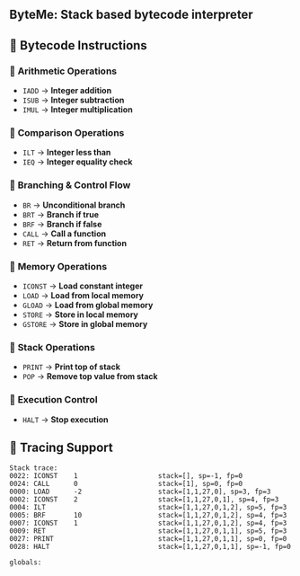 ## ByteMe: Stack based bytecode interpreter

## 📌 **Bytecode Instructions**

### 🔹 **Arithmetic Operations**
- `IADD`  → **Integer addition**
- `ISUB`  → **Integer subtraction**
- `IMUL`  → **Integer multiplication**

### 🔹 **Comparison Operations**
- `ILT`  → **Integer less than**
- `IEQ`  → **Integer equality check**

### 🔹 **Branching & Control Flow**
- `BR`   → **Unconditional branch**
- `BRT`  → **Branch if true**
- `BRF`  → **Branch if false**
- `CALL` → **Call a function**
- `RET`  → **Return from function**

### 🔹 **Memory Operations**
- `ICONST`  → **Load constant integer**
- `LOAD`    → **Load from local memory**
- `GLOAD`   → **Load from global memory**
- `STORE`   → **Store in local memory**
- `GSTORE`  → **Store in global memory**

### 🔹 **Stack Operations**
- `PRINT` → **Print top of stack**
- `POP`   → **Remove top value from stack**

### 🔹 **Execution Control**
- `HALT`  → **Stop execution**

## 📌 Tracing Support

```
Stack trace:
0022: ICONST    1                    stack=[], sp=-1, fp=0
0024: CALL      0                    stack=[1], sp=0, fp=0
0000: LOAD      -2                   stack=[1,1,27,0], sp=3, fp=3
0002: ICONST    2                    stack=[1,1,27,0,1], sp=4, fp=3
0004: ILT                            stack=[1,1,27,0,1,2], sp=5, fp=3
0005: BRF       10                   stack=[1,1,27,0,1,2], sp=4, fp=3
0007: ICONST    1                    stack=[1,1,27,0,1,2], sp=4, fp=3
0009: RET                            stack=[1,1,27,0,1,1], sp=5, fp=3
0027: PRINT                          stack=[1,1,27,0,1,1], sp=0, fp=0
0028: HALT                           stack=[1,1,27,0,1,1], sp=-1, fp=0

globals:

```

